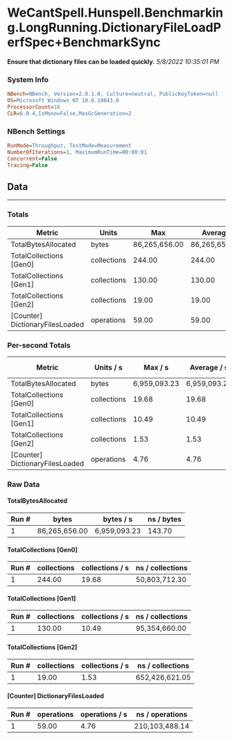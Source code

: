 ﻿# WeCantSpell.Hunspell.Benchmarking.LongRunning.DictionaryFileLoadPerfSpec+BenchmarkSync
__Ensure that dictionary files can be loaded quickly.__
_5/8/2022 10:35:01 PM_
### System Info
```ini
NBench=NBench, Version=2.0.1.0, Culture=neutral, PublicKeyToken=null
OS=Microsoft Windows NT 10.0.19043.0
ProcessorCount=16
CLR=6.0.4,IsMono=False,MaxGcGeneration=2
```

### NBench Settings
```ini
RunMode=Throughput, TestMode=Measurement
NumberOfIterations=1, MaximumRunTime=00:00:01
Concurrent=False
Tracing=False
```

## Data
-------------------

### Totals
|          Metric |           Units |             Max |         Average |             Min |          StdDev |
|---------------- |---------------- |---------------- |---------------- |---------------- |---------------- |
|TotalBytesAllocated |           bytes |   86,265,656.00 |   86,265,656.00 |   86,265,656.00 |            0.00 |
|TotalCollections [Gen0] |     collections |          244.00 |          244.00 |          244.00 |            0.00 |
|TotalCollections [Gen1] |     collections |          130.00 |          130.00 |          130.00 |            0.00 |
|TotalCollections [Gen2] |     collections |           19.00 |           19.00 |           19.00 |            0.00 |
|[Counter] DictionaryFilesLoaded |      operations |           59.00 |           59.00 |           59.00 |            0.00 |

### Per-second Totals
|          Metric |       Units / s |         Max / s |     Average / s |         Min / s |      StdDev / s |
|---------------- |---------------- |---------------- |---------------- |---------------- |---------------- |
|TotalBytesAllocated |           bytes |    6,959,093.23 |    6,959,093.23 |    6,959,093.23 |            0.00 |
|TotalCollections [Gen0] |     collections |           19.68 |           19.68 |           19.68 |            0.00 |
|TotalCollections [Gen1] |     collections |           10.49 |           10.49 |           10.49 |            0.00 |
|TotalCollections [Gen2] |     collections |            1.53 |            1.53 |            1.53 |            0.00 |
|[Counter] DictionaryFilesLoaded |      operations |            4.76 |            4.76 |            4.76 |            0.00 |

### Raw Data
#### TotalBytesAllocated
|           Run # |           bytes |       bytes / s |      ns / bytes |
|---------------- |---------------- |---------------- |---------------- |
|               1 |   86,265,656.00 |    6,959,093.23 |          143.70 |

#### TotalCollections [Gen0]
|           Run # |     collections | collections / s |ns / collections |
|---------------- |---------------- |---------------- |---------------- |
|               1 |          244.00 |           19.68 |   50,803,712.30 |

#### TotalCollections [Gen1]
|           Run # |     collections | collections / s |ns / collections |
|---------------- |---------------- |---------------- |---------------- |
|               1 |          130.00 |           10.49 |   95,354,660.00 |

#### TotalCollections [Gen2]
|           Run # |     collections | collections / s |ns / collections |
|---------------- |---------------- |---------------- |---------------- |
|               1 |           19.00 |            1.53 |  652,426,621.05 |

#### [Counter] DictionaryFilesLoaded
|           Run # |      operations |  operations / s | ns / operations |
|---------------- |---------------- |---------------- |---------------- |
|               1 |           59.00 |            4.76 |  210,103,488.14 |


